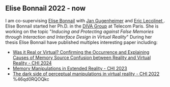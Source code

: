 ## Elise Bonnail 2022 - now
I am co-supervising [Elise Bonnail](https://perso.telecom-paristech.fr/ebonnail/) with [Jan Gugenheimer](https://gugenheimer.com/) and [Eric Lecolinet ](https://perso.telecom-paristech.fr/elc/).
Elise Bonnail started her Ph.D. in the [DIVA Group](https://diva.telecom-paristech.fr/) at Telecom Paris. 
She is working on the topic "*Inducing and Protecting against False Memories through Interaction and Interface Design in Virtual Reality*" 
During her thesis Elise Bonnail have published multiples interesting paper including: 
* [Was it Real or Virtual? Confirming the Occurrence and Explaining Causes of Memory Source Confusion between Reality and Virtual Reality - CHI 2024](https://dl.acm.org/doi/10.1145/3613904.3641992)
* [Memory Manipulations in Extended Reality - CHI 2023](https://dl.acm.org/doi/10.1145/3544548.3580988)
* [The dark side of perceptual manipulations in virtual reality - CHI 2022](https://dl.acm.org/doi/abs/10.1145/3491102.3517728?casa_token=4Hxu2GUiSvAAAAAA:ErKU9rhaog4i8lgUeRf8o3TV5aingPZmLmOl3z_NWhR8wICU1HzxvAF7Zix8jMLQCEyfVo7TA4CY5g) %46qd0RQOQkc
